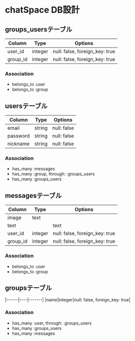 # chatSpace DB設計
## groups_usersテーブル
|Column|Type|Options|
|------|----|-------|
|user_id|integer|null: false, foreign_key: true|
|group_id|integer|null: false, foreign_key: true|
### Association
- belongs_to :user
- belongs_to :group

## usersテーブル
|Column|Type|Options|
|------|----|-------|
|email|string|null: false|
|password|string|null: false|
|nickname|string|null: false|
### Association
- has_many :messages
- has_many :group, through: :groups_users
- has_many :groups_users

## messagesテーブル
|Column|Type|Options|
|------|----|-------|
|image|text||
|text||text|
|user_id|integer|null: false, foreign_key: true|
|group_id|integer|null: false, foreign_key: true|
### Association
- belongs_to :user
- belongs_to :group


## groupsテーブル
|------|----|-------|
|name|integer|null: false, foreign_key: true|
### Association
- has_many :user, through: :groups_users
- has_many :groups_users
- has_many :messages

